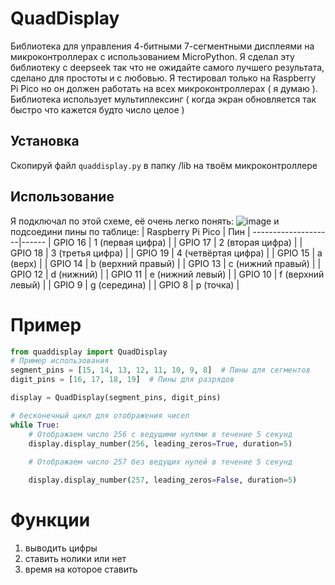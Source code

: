 # QuadDisplay

Библиотека для управления 4-битными 7-сегментными дисплеями на микроконтроллерах с использованием MicroPython. Я сделал эту библиотеку с deepseek так что не ожидайте самого лучшего результата, сделано для простоты и с любовью. Я тестировал только на Raspberry Pi Pico но он должен работать на всех микроконтроллерах ( я думаю ). Библиотека использует мультиплексинг ( когда экран обновляется так быстро что кажется будто число целое )

## Установка

Скопируй файл `quaddisplay.py` в папку /lib на твоём микроконтроллере

## Использование

Я подключал по этой схеме, её очень легко понять:
![image](https://github.com/user-attachments/assets/215243b6-63e7-4b07-b2db-61c710d80405)
и подсоедини пины по таблице:
| Raspberry Pi Pico | Пин |
--------------------|------
| GPIO 16	| 1 (первая цифра) |
| GPIO 17	| 2 (вторая цифра) |
| GPIO 18	| 3 (третья цифра) |
| GPIO 19	| 4 (четвёртая цифра) |
| GPIO 15	| a (верх) |
| GPIO 14	| b (верхний правый) |
| GPIO 13	| c (нижний правый) |
| GPIO 12	| d (нижний) |
| GPIO 11	| e (нижний левый) |
| GPIO 10	| f (верхний левый) |
| GPIO 9	| g (середина) |
| GPIO 8	| p (точка) |

# Пример

```python
from quaddisplay import QuadDisplay
# Пример использования
segment_pins = [15, 14, 13, 12, 11, 10, 9, 8]  # Пины для сегментов
digit_pins = [16, 17, 18, 19]  # Пины для разрядов

display = QuadDisplay(segment_pins, digit_pins)

# бесконечный цикл для отображения чисел
while True:
    # Отображаем число 256 с ведущими нулями в течение 5 секунд
    display.display_number(256, leading_zeros=True, duration=5)
    
    # Отображаем число 257 без ведущих нулей в течение 5 секунд

    display.display_number(257, leading_zeros=False, duration=5)
```
# Функции
1) выводить цифры
2) ставить нолики или нет
3) время на которое ставить
```
